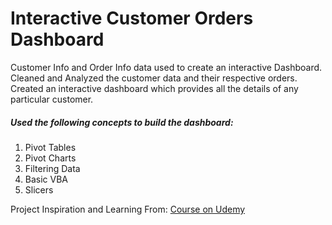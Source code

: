 # Interactive Customer Orders Dashboard

Customer Info and Order Info data used to create an interactive Dashboard. 
Cleaned and Analyzed the customer data and their respective orders. Created an interactive dashboard which provides all the details of any particular customer.

##### Used the following concepts to build the dashboard:
1. Pivot Tables
2. Pivot Charts
3. Filtering Data
4. Basic VBA
5. Slicers


Project Inspiration and Learning From:  [Course on Udemy](https://www.udemy.com/course/microsoft-excel-data-analysis-and-dashboard-reporting/) 
